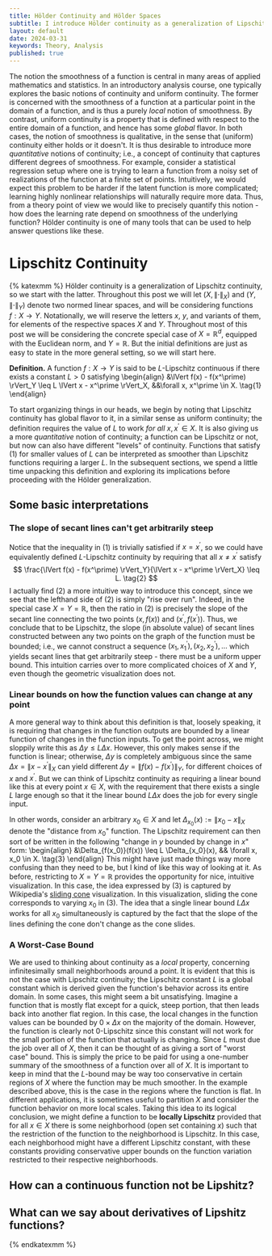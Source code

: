 ```yaml
---
title: Hölder Continuity and Hölder Spaces
subtitle: I introduce Hölder continuity as a generalization of Lipschitz continuity, then discuss how this can be used to define spaces of functions with useful continuity properties.
layout: default
date: 2024-03-31
keywords: Theory, Analysis
published: true
---
```


The notion the smoothness of a function is central in many areas of applied
mathematics and statistics. In an introductory analysis course, one typically
explores the basic notions of continuity and uniform continuity. The former
is concerned with the smoothness of a function at a particular point in the
domain of a function, and is thus a purely *local* notion of smoothness.
By contrast, uniform continuity is a property that is defined with respect
to the entire domain of a function, and hence has some *global* flavor.
In both cases, the notion of smoothness is qualitative, in the sense that
(uniform) continuity either holds or it doesn't. It is thus desirable to
introduce more *quantitative* notions of continuity; i.e., a concept of continuity
that captures different degrees of smoothness. For example, consider a
statistical regression setup where one is trying to learn a function from
a noisy set of realizations of the function at a finite set of points. Intuitively,
we would expect this problem to be harder if the latent function is more complicated;
learning highly nonlinear relationships will naturally require more data. Thus,
from a theory point of view we would like to precisely quantify this notion - how
does the learning rate depend on smoothness of the underlying function? Hölder
continuity is one of many tools that can be used to help answer questions like
these.

# Lipschitz Continuity
{% katexmm %}
Hölder continuity is a generalization of Lipschitz continuity, so we start with
the latter. Throughout this post we will let $(X, \lVert \cdot \rVert_X)$
and $(Y, \lVert \cdot \rVert_Y)$ denote two normed linear spaces, and will
be considering functions $f: X \to Y$. Notationally, we will reserve the letters
$x$, $y$, and variants of them, for elements of the respective spaces $X$ and $Y$.
Throughout most of this post we will be considering the concrete special case
of $X = \mathbb{R}^d$, equipped with the Euclidean norm, and $Y = \mathbb{R}$.
But the initial definitions are just as easy to state in the more general setting,
so we will start here.

**Definition.** A function $f: X \to Y$ is said to be $L$-Lipschitz continuous if
there exists a constant $L > 0$ satisfying
\begin{align}
&\lVert f(x) - f(x^\prime) \rVert_Y \leq L \lVert x - x^\prime \rVert_X, &&\forall x, x^\prime \in X. \tag{1}
\end{align}

To start organizing things in our heads, we begin by noting that Lipschitz
continuity has global flavor to it, in a similar sense as uniform continuity;
the definition requires the value of $L$ to work *for all* $x, x^\prime \in X$.
It is also giving us a more *quantitative* notion of continuity; a function
can be Lipschitz or not, but now can also have different "levels" of continuity.
Functions that satisfy (1) for smaller values of $L$ can be interpreted as
smoother than Lipschitz functions requiring a larger $L$. In the subsequent
sections, we spend a little time unpacking this definition and
exploring its implications before proceeding with the Hölder generalization.

## Some basic interpretations

### The slope of secant lines can't get arbitrarily steep
Notice that the inequality in (1) is trivially satisfied if $x = x^\prime$, so we could have
equivalently defined $L$-Lipschitz continuity by requiring that all $x \neq x^\prime$
satisfy
$$
\frac{\lVert f(x) - f(x^\prime) \rVert_Y}{\lVert x - x^\prime \rVert_X} \leq L. \tag{2}
$$
I actually find (2) a more intuitive way to introduce this concept,
since we see that the lefthand side of (2) is simply "rise over run". Indeed,
in the special case $X = Y = \mathbb{R}$, then the ratio in (2) is precisely the
slope of the secant line connecting the two points $(x, f(x))$ and
$(x^\prime, f(x^\prime))$. Thus, we conclude that to be Lipschitz,
the slope (in absolute value) of secant lines constructed between any two points on the graph of the
function must be bounded; i.e., we cannot construct a sequence
$(x_1, x^\prime_1), (x_2, x^\prime_2), \dots$ which yields secant lines that
get arbitrarily steep - there must be a uniform upper bound.
This intuition carries over to more complicated choices of $X$ and $Y$, even
though the geometric visualization does not.

### Linear bounds on how the function values can change at any point
A more general way to think about this definition is that, loosely speaking,
it is requiring that changes in the function outputs are bounded by a linear
function of changes in the function inputs. To get the point across, we might
sloppily write this as $\Delta y \leq L \Delta x$.
However, this only makes sense if the function is linear; otherwise, $\Delta y$
is completely ambiguous since the same $\Delta x = \lVert x - x^\prime \rVert_X$
can yield different $\Delta y = \lVert f(x) - f(x^\prime) \rVert_Y$, for different
choices of $x$ and $x^\prime$. But we can think of Lipschitz continuity as requiring
a linear bound like this at every point $x \in X$, with the requirement that
there exists a single $L$ large enough so that it the linear bound $L \Delta x$
does the job for every single input.

In other words, consider an arbitrary $x_0 \in X$ and let
$\Delta_{x_0}(x) := \lVert x_0 - x \rVert_X$ denote the "distance from $x_0$"
function. The Lipschitz requirement can then
sort of be written in the following "change in $y$ bounded by change in $x$" form:
\begin{align}
&\Delta_{f(x_0)}(f(x)) \leq L \Delta_{x_0}(x), && \forall x, x_0 \in X. \tag{3}
\end{align}
This might have just made things way more confusing than they need to be, but
I kind of like this way of looking at it. As before, restricting to
$X = Y = \mathbb{R}$ provides the opportunity for nice, intuitive visualization.
In this case, the idea expressed by (3) is captured by Wikipedia's
[sliding cone](https://en.wikipedia.org/wiki/Lipschitz_continuity) visualization.
In this visualization, sliding the cone corresponds to varying $x_0$ in (3).
The idea that a single linear bound $L \Delta x$ works for all $x_0$ simultaneously
is captured by the fact that the slope of the lines defining the cone don't
change as the cone slides.

### A Worst-Case Bound
We are used to thinking about continuity as a *local* property, concerning
infinitesimally small neighborhoods around a point. It is evident that
this is not the case with Lipschitz continuity; the Lipschitz constant $L$ is
a global constant which is derived given the function's behavior across its
entire domain. In some cases, this might seem a bit unsatisfying. Imagine
a function that is mostly flat except for a quick, steep portion, that then
leads back into another flat region. In this case, the local changes in the
function values can be bounded by $0 \times \Delta x$ on the majority of
the domain. However, the function is clearly not $0$-Lipschitz since this constant
will not work for the small portion of the function that actually is changing.
Since $L$ must due the job over all of $X$, then it can be thought of as giving
a sort of "worst case" bound. This is simply the price to be paid for using
a one-number summary of the smoothness of a function over all of $X$. It is
important to keep in mind that the $L$-bound may be way too conservative
in certain regions of $X$ where the function may be much smoother. In the example
described above, this is the case in the regions where the function is flat.
In different applications, it is sometimes useful to partition $X$ and
consider the function behavior on more local scales. Taking this idea to its
logical conclusion, we might define a function to be **locally Lipschitz**
provided that for all $x \in X$ there is some neighborhood (open set containing
$x$) such that the restriction of the function to the neighborhood is Lipschitz.
In this case, each neighborhood might have a different Lipschitz constant,
with these constants providing conservative upper bounds on the function
variation restricted to their respective neighborhoods.

## How can a continuous function not be Lipshitz?


## What can we say about derivatives of Lipshitz functions?







{% endkatexmm %}
